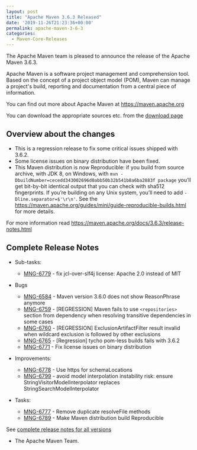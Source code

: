 ```yaml
---
layout: post
title: "Apache Maven 3.6.3 Released"
date: '2019-11-26T21:23:36+00:00'
permalink: apache-maven-3-6-3
categories:
  - Maven-Core-Releases
---
```

The Apache Maven team is pleased to announce the release of the Apache
Maven 3.6.3.

Apache Maven is a software project management and comprehension tool. Based
on the concept of a project object model (POM), Maven can manage a
project's build, reporting and documentation from a central piece of
information.

You can find out more about Apache Maven at https://maven.apache.org

You can download the appropriate sources etc. from
the [download page](https://maven.apache.org/download.cgi)

<!-- more -->

## Overview about the changes

- This is a regression release to fix some critical issues shipped with 3.6.2.
- Some license issues on binary distribution have been fixed.
- This Maven distribution is now Reproducible: if you build from source archive, with JDK 8,
  on Windows, with `mvn -DbuildNumber=cecedd343002696d0abb50b32b541b8a6ba2883f package` you’ll
  get bit-by-bit identical output that you can check with sha512 fingerprints.
  If you’re building on any Unix system, you’ll need to add `-Dline.separator=$'\r\n'`.
  See the https://maven.apache.org/guides/mini/guide-reproducible-builds.html for more details.

For more information read https://maven.apache.org/docs/3.6.3/release-notes.html


## Complete Release Notes

* Sub-tasks:

    * [MNG-6779](https://issues.apache.org/jira/browse/MNG-6779) - fix jcl-over-slf4j license: Apache 2.0 instead of MIT

* Bugs

    * [MNG-6584](https://issues.apache.org/jira/browse/MNG-6584) - Maven version 3.6.0 does not show ReasonPhrase anymore
    * [MNG-6759](https://issues.apache.org/jira/browse/MNG-6759) - [REGRESSION] Maven fails to use `<repositories>` section from dependency when resolving transitive dependencies in some cases
    * [MNG-6760](https://issues.apache.org/jira/browse/MNG-6760) - [REGRESSION] ExclusionArtifactFilter result invalid when wildcard exclusion is followed by other exclusions
    * [MNG-6765](https://issues.apache.org/jira/browse/MNG-6765) - [Regression] tycho pom-less builds fails with 3.6.2
    * [MNG-6771](https://issues.apache.org/jira/browse/MNG-6771) - Fix license issues on binary distribution

* Improvements:

    * [MNG-6778](https://issues.apache.org/jira/browse/MNG-6778) - Use https for schemaLocations
    * [MNG-6799](https://issues.apache.org/jira/browse/MNG-6799) - avoid model interpolation instability risk: ensure StringVisitorModelInterpolator replaces StringSearchModelInterpolator

* Tasks:

    * [MNG-6777](https://issues.apache.org/jira/browse/MNG-6777) - Remove duplicate resolveFile methods
    * [MNG-6789](https://issues.apache.org/jira/browse/MNG-6789) - Make Maven distribution build Reproducible


See [complete release notes for all versions][5]

- The Apache Maven Team.


[0]: ../../download.html
[1]: ../../plugins/index.html
[2]: https://maven.apache.org/
[4]: https://issues.apache.org/jira/secure/ReleaseNote.jspa?projectId=12316922&version=12346152
[5]: ../../docs/history.html
